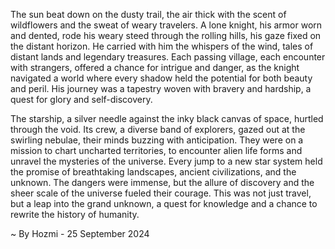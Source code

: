 
The sun beat down on the dusty trail, the air thick with the scent of wildflowers and the sweat of weary travelers.  A lone knight, his armor worn and dented, rode his weary steed through the rolling hills, his gaze fixed on the distant horizon. He carried with him the whispers of the wind, tales of distant lands and legendary treasures. Each passing village, each encounter with strangers, offered a chance for intrigue and danger, as the knight navigated a world where every shadow held the potential for both beauty and peril. His journey was a tapestry woven with bravery and hardship, a quest for glory and self-discovery.

The starship, a silver needle against the inky black canvas of space, hurtled through the void. Its crew, a diverse band of explorers, gazed out at the swirling nebulae, their minds buzzing with anticipation. They were on a mission to chart uncharted territories, to encounter alien life forms and unravel the mysteries of the universe. Every jump to a new star system held the promise of breathtaking landscapes, ancient civilizations, and the unknown. The dangers were immense, but the allure of discovery and the sheer scale of the universe fueled their courage. This was not just travel, but a leap into the grand unknown, a quest for knowledge and a chance to rewrite the history of humanity. 

~ By Hozmi - 25 September 2024
